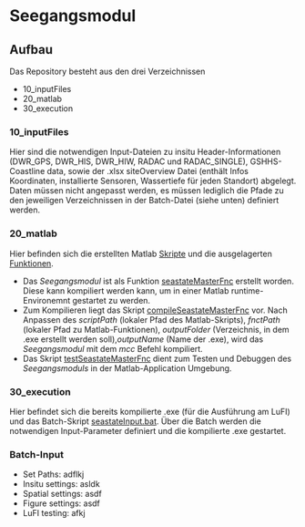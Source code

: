 # Seegangsmodul

## Aufbau
Das Repository besteht aus den drei Verzeichnissen 
- 10_inputFiles
- 20_matlab
- 30_execution


### 10_inputFiles
Hier sind die notwendigen Input-Dateien zu insitu Header-Informationen (DWR_GPS, DWR_HIS, DWR_HIW, RADAC und RADAC_SINGLE), GSHHS-Coastline data, sowie der .xlsx siteOverview Datei (enthält Infos Koordinaten, installierte Sensoren, Wassertiefe für jeden Standort) abgelegt. Daten müssen nicht angepasst werden, es müssen lediglich die Pfade zu den jeweiligen Verzeichnissen in der Batch-Datei (siehe unten) definiert werden.

### 20_matlab
Hier befinden sich die erstellten Matlab [Skripte](https://gitlab.projekt.uni-hannover.de/lufi-openrave/seegangsmodul/-/tree/master/20_matlab/10_scripts) und die ausgelagerten [Funktionen](https://gitlab.uni-hannover.de/lufi_ag_offshore/seegangsmodul/-/tree/main/10_matlab/20_functions). 
- Das _Seegangsmodul_ ist als Funktion [seastateMasterFnc](https://gitlab.projekt.uni-hannover.de/lufi-openrave/seegangsmodul/-/blob/master/20_matlab/10_scripts/seastateMasterFnc.m) erstellt worden. Diese kann kompiliert werden kann, um in einer Matlab runtime-Environemnt gestartet zu werden. 
- Zum Kompilieren liegt das Skript [compileSeastateMasterFnc](https://gitlab.projekt.uni-hannover.de/lufi-openrave/seegangsmodul/-/blob/master/20_matlab/10_scripts/compileSeastateMasterFnc.m) vor. Nach Anpassen des _scriptPath_ (lokaler Pfad des Matlab-Skripts), _fnctPath_ (lokaler Pfad zu Matlab-Funktionen), _outputFolder_ (Verzeichnis, in dem .exe erstellt werden soll),_outputName_ (Name der .exe), wird das _Seegangsmodul_ mit dem _mcc_ Befehl kompiliert.
- Das Skript [testSeastateMasterFnc](https://gitlab.projekt.uni-hannover.de/lufi-openrave/seegangsmodul/-/blob/master/20_matlab/10_scripts/testSeastateMasterFnc.m) dient zum Testen und Debuggen des _Seegangsmoduls_ in der Matlab-Application Umgebung.

### 30_execution
Hier befindet sich die bereits kompilierte .exe (für die Ausführung am LuFI) und das Batch-Skript [seastateInput.bat](https://gitlab.projekt.uni-hannover.de/lufi-openrave/seegangsmodul/-/blob/master/30_execution/seastateInput.bat). Über die Batch werden die notwendigen Input-Parameter definiert und die kompilierte .exe gestartet. 

### Batch-Input
- Set Paths:
adflkj
- Insitu settings:
asldk
- Spatial settings:
asdf
- Figure settings:
asdf
- LuFI testing:
afkj


